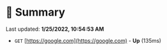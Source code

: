 # 📖 Summary
Last updated: **1/25/2022, 10:54:53 AM**

- `GET` [https://google.com](https://google.com) - **Up** (135ms)
